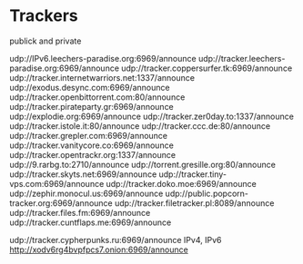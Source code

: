 # Trackers
publick and private

udp://IPv6.leechers-paradise.org:6969/announce
udp://tracker.leechers-paradise.org:6969/announce
udp://tracker.coppersurfer.tk:6969/announce
udp://tracker.internetwarriors.net:1337/announce
udp://exodus.desync.com:6969/announce
udp://tracker.openbittorrent.com:80/announce
udp://tracker.pirateparty.gr:6969/announce
udp://explodie.org:6969/announce
udp://tracker.zer0day.to:1337/announce
udp://tracker.istole.it:80/announce
udp://tracker.ccc.de:80/announce
udp://tracker.grepler.com:6969/announce
udp://tracker.vanitycore.co:6969/announce
udp://tracker.opentrackr.org:1337/announce
udp://9.rarbg.to:2710/announce
udp://torrent.gresille.org:80/announce
udp://tracker.skyts.net:6969/announce
udp://tracker.tiny-vps.com:6969/announce
udp://tracker.doko.moe:6969/announce
udp://zephir.monocul.us:6969/announce
udp://public.popcorn-tracker.org:6969/announce
udp://tracker.filetracker.pl:8089/announce
udp://tracker.files.fm:6969/announce
udp://tracker.cuntflaps.me:6969/announce

udp://tracker.cypherpunks.ru:6969/announce			IPv4, IPv6
http://xodv6rg4bvpfpcs7.onion:6969/announce

